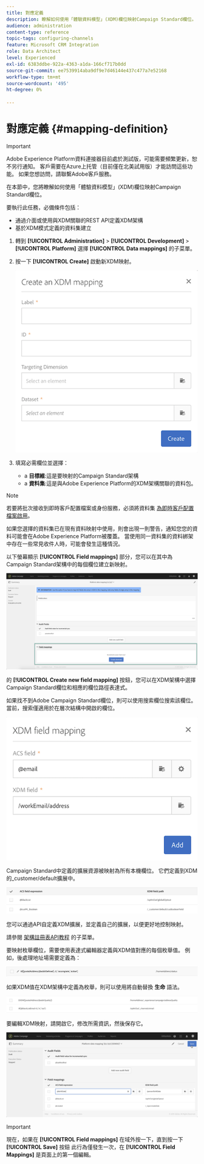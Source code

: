 ```yaml
---
title: 對應定義
description: 瞭解如何使用「體驗資料模型」(XDM)欄位映射Campaign Standard欄位。
audience: administration
content-type: reference
topic-tags: configuring-channels
feature: Microsoft CRM Integration
role: Data Architect
level: Experienced
exl-id: 6383ddbe-922a-4363-a1da-166cf717b0dd
source-git-commit: ee7539914aba9df9e7d46144e437c477a7e52168
workflow-type: tm+mt
source-wordcount: '495'
ht-degree: 0%

---
```


# 對應定義 {#mapping-definition}

>[!IMPORTANT]
>
>Adobe Experience Platform資料連接器目前處於測試版，可能需要頻繁更新，恕不另行通知。 客戶需要在Azure上托管（目前僅在北美試用版）才能訪問這些功能。 如果您想訪問，請聯繫Adobe客戶服務。

在本節中，您將瞭解如何使用「體驗資料模型」(XDM)欄位映射Campaign Standard欄位。

要執行此任務，必備條件包括：

* 通過介面或使用與XDM關聯的REST API定義XDM架構
* 基於XDM模式定義的資料集建立

1. 轉到 **[!UICONTROL Administration]** > **[!UICONTROL Development]** > **[!UICONTROL Platform]** 選擇 **[!UICONTROL Data mappings]** 的子菜單。

1. 按一下 **[!UICONTROL Create]** 啟動新XDM映射。

   ![](assets/aep_createmapping.png)

1. 填寫必需欄位並選擇：

   * a **目標維**:這是要映射的Campaign Standard架構
   * a **資料集**:這是與Adobe Experience Platform的XDM架構關聯的資料包。

>[!NOTE]
>
>若要將批次接收到即時客戶配置檔案或身份服務，必須將資料集 [為即時客戶配置檔案啟用](https://experienceleague.adobe.com/docs/experience-platform/rtcdp/intro/get-started.html)。
>
>如果您選擇的資料集已在現有資料映射中使用，則會出現一則警告，通知您您的資料可能會在Adobe Experience Platform被覆蓋。 當使用同一資料集的資料綁架中存在一些常見收件人時，可能會發生這種情況。

以下螢幕顯示 **[!UICONTROL Field mappings]** 部分，您可以在其中為Campaign Standard架構中的每個欄位建立新映射。

![](assets/aep_fieldmappings.png)

的 **[!UICONTROL Create new field mapping]** 按鈕，您可以在XDM架構中選擇Campaign Standard欄位和相應的欄位路徑表達式。

如果找不到Adobe Campaign Standard欄位，則可以使用搜索欄位搜索該欄位。 當前，搜索僅適用於在層次結構中開啟的欄位。

![](assets/aep_mapfield.png)

Campaign Standard中定義的擴展資源被映射為所有本機欄位。 它們定義到XDM的_customer/default擴展中。

![](assets/aep_fieldscusmapping.png)

您可以通過API自定義XDM擴展，並定義自己的擴展，以便更好地控制映射。

請參閱 [架構註冊表API教程](https://experienceleague.adobe.com/docs/experience-platform/xdm/api/getting-started.html) 的子菜單。

要映射枚舉欄位，需要使用表達式編輯器定義與XDM值對應的每個枚舉值。 例如，後處理地址場需要定義為：

![](assets/aep_enummapping.png)

如果XDM值在XDM架構中定義為枚舉，則可以使用將自動替換 **生命** 語法。

![](assets/aep_enummappingexdm.png)

要編輯XDM映射，請開啟它，修改所需資訊，然後保存它。

![](assets/aep_editmapping.png)

>[!IMPORTANT]
>
>現在，如果在 **[!UICONTROL Field mappings]** 在域外按一下，直到按一下 **[!UICONTROL Save]** 按鈕 此行為僅發生一次，在 **[!UICONTROL Field Mappings]** 是頁面上的第一個編輯。
